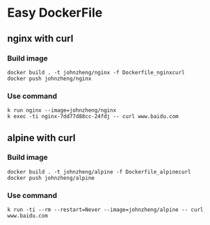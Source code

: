 # Easy DockerFile

## nginx with curl

### Build image 
```
docker build . -t johnzheng/nginx -f Dockerfile_nginxcurl 
docker push johnzheng/nginx
```

### Use command
```
k run nginx --image=johnzheng/nginx
k exec -ti nginx-7dd77d88cc-24fdj -- curl www.baidu.com
```


## alpine with curl

### Build image 
```
docker build . -t johnzheng/alpine -f Dockerfile_alpinecurl 
docker push johnzheng/alpine
```

### Use command
```
k run -ti --rm --restart=Never --image=johnzheng/alpine -- curl www.baidu.com
```
